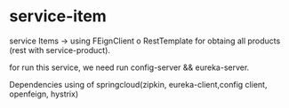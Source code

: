 # service-item

service Items -> using FEignClient o RestTemplate for obtaing all products (rest with service-product).

for run this service, we need run config-server && eureka-server.

Dependencies using of springcloud(zipkin, eureka-client,config client, openfeign, hystrix)
